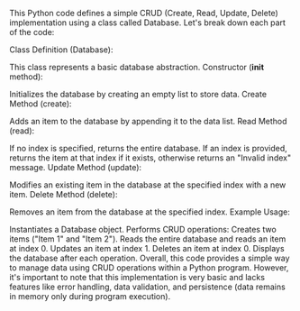 
This Python code defines a simple CRUD (Create, Read, Update, Delete) implementation using a class called Database. Let's break down each part of the code:

Class Definition (Database):

This class represents a basic database abstraction.
Constructor (__init__ method):

Initializes the database by creating an empty list to store data.
Create Method (create):

Adds an item to the database by appending it to the data list.
Read Method (read):

If no index is specified, returns the entire database.
If an index is provided, returns the item at that index if it exists, otherwise returns an "Invalid index" message.
Update Method (update):

Modifies an existing item in the database at the specified index with a new item.
Delete Method (delete):

Removes an item from the database at the specified index.
Example Usage:

Instantiates a Database object.
Performs CRUD operations:
Creates two items ("Item 1" and "Item 2").
Reads the entire database and reads an item at index 0.
Updates an item at index 1.
Deletes an item at index 0.
Displays the database after each operation.
Overall, this code provides a simple way to manage data using CRUD operations within a Python program. However, it's important to note that this implementation is very basic and lacks features like error handling, data validation, and persistence (data remains in memory only during program execution).
